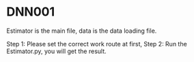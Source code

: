 # DNN001
Estimator is the main file, data is the data loading file.

Step 1: Please set the correct work route at first,
Step 2: Run the Estimator.py, you will get the result.
